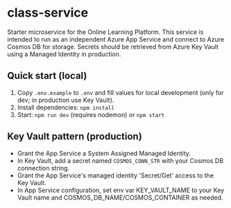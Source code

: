 # class-service

Starter microservice for the Online Learning Platform.
This service is intended to run as an independent Azure App Service and connect to Azure Cosmos DB for storage.
Secrets should be retrieved from Azure Key Vault using a Managed Identity in production.

## Quick start (local)
1. Copy `.env.example` to `.env` and fill values for local development (only for dev; in production use Key Vault).
2. Install dependencies: `npm install`
3. Start: `npm run dev` (requires nodemon) or `npm start`

## Key Vault pattern (production)
- Grant the App Service a System Assigned Managed Identity.
- In Key Vault, add a secret named `COSMOS_CONN_STR` with your Cosmos DB connection string.
- Grant the App Service's managed identity 'Secret/Get' access to the Key Vault.
- In App Service configuration, set env var KEY_VAULT_NAME to your Key Vault name and COSMOS_DB_NAME/COSMOS_CONTAINER as needed.
